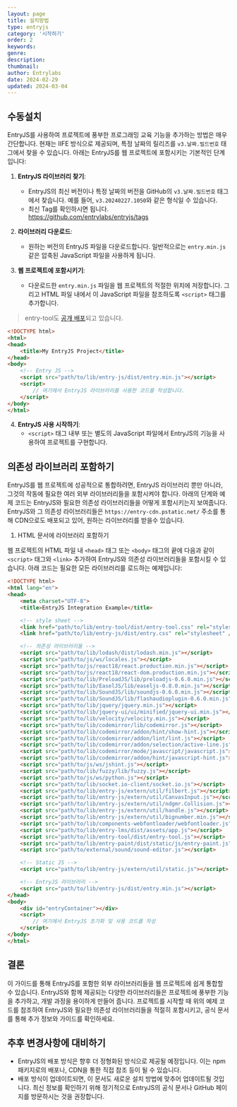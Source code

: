 ```yaml
---
layout: page
title: 설치방법
type: entryjs
category: '시작하기'
order: 2
keywords: 
genre: 
description: 
thumbnail: 
author: Entrylabs
date: 2024-02-29
updated: 2024-03-04
---
```


## 수동설치

EntryJS를 사용하여 프로젝트에 풍부한 프로그래밍 교육 기능을 추가하는 방법은 매우 간단합니다. 현재는 IIFE 방식으로 제공되며, 특정 날짜의 릴리즈를 `v3.날짜.빌드번호` 태그에서 찾을 수 있습니다. 아래는 EntryJS를 웹 프로젝트에 포함시키는 기본적인 단계입니다:

1. **EntryJS 라이브러리 찾기**:
   - EntryJS의 최신 버전이나 특정 날짜의 버전을 GitHub의 `v3.날짜.빌드번호` 태그에서 찾습니다. 예를 들어, `v3.20240227.1050`와 같은 형식일 수 있습니다.
   - 최신 Tag를 확인하시면 됩니다. https://github.com/entrylabs/entryjs/tags

2. **라이브러리 다운로드**:
   - 원하는 버전의 EntryJS 파일을 다운로드합니다. 일반적으로는 `entry.min.js` 같은 압축된 JavaScript 파일을 사용하게 됩니다.

3. **웹 프로젝트에 포함시키기**:
   - 다운로드한 `entry.min.js` 파일을 웹 프로젝트의 적절한 위치에 저장합니다. 그리고 HTML 파일 내에서 이 JavaScript 파일을 참조하도록 `<script>` 태그를 추가합니다.

> entry-tool도 [공개 배포](https://github.com/entrylabs/entry-tool/tree/dist/develop/dist)되고 있습니다.

```html
<!DOCTYPE html>
<html>
<head>
    <title>My EntryJS Project</title>
</head>
<body>
    <!-- Entry JS -->
    <script src="path/to/lib/entry-js/dist/entry.min.js"></script>
    <script>
        // 여기에서 EntryJS 라이브러리를 사용한 코드를 작성합니다.
    </script>
</body>
</html>
```

4. **EntryJS 사용 시작하기**:
   - `<script>` 태그 내부 또는 별도의 JavaScript 파일에서 EntryJS의 기능을 사용하여 프로젝트를 구현합니다.

## 의존성 라이브러리 포함하기

EntryJS를 웹 프로젝트에 성공적으로 통합하려면, EntryJS 라이브러리 뿐만 아니라, 그것의 작동에 필요한 여러 외부 라이브러리들을 포함시켜야 합니다. 아래의 단계와 예제 코드는 EntryJS와 필요한 의존성 라이브러리들을 어떻게 포함시키는지 보여줍니다. EntryJS와 그 의존성 라이브러리들은 `https://entry-cdn.pstatic.net/` 주소를 통해 CDN으로도 배포되고 있어, 원하는 라이브러리를 받을수 있습니다.

1. HTML 문서에 라이브러리 포함하기

웹 프로젝트의 HTML 파일 내 `<head>` 태그 또는 `<body>` 태그의 끝에 다음과 같이 `<script>` 태그와 `<link>` 추가하여 EntryJS와 의존성 라이브러리들을 포함시킬 수 있습니다. 아래 코드는 필요한 모든 라이브러리를 로드하는 예제입니다:

```html
<!DOCTYPE html>
<html lang="en">
<head>
    <meta charset="UTF-8">
    <title>EntryJS Integration Example</title>

    <!-- style sheet -->
    <link href="path/to/lib/entry-tool/dist/entry-tool.css" rel="stylesheet" />
    <link href="path/to/lib/entry-js/dist/entry.css" rel="stylesheet" />

    <!-- 의존성 라이브러리들 -->
    <script src="path/to/lib/lodash/dist/lodash.min.js"></script>
    <script src="path/to/js/ws/locales.js"></script>
    <script src="path/to/js/react18/react.production.min.js"></script>
    <script src="path/to/js/react18/react-dom.production.min.js"></script>
    <script src="path/to/lib/PreloadJS/lib/preloadjs-0.6.0.min.js"></script>
    <script src="path/to/lib/EaselJS/lib/easeljs-0.8.0.min.js"></script>
    <script src="path/to/lib/SoundJS/lib/soundjs-0.6.0.min.js"></script>
    <script src="path/to/lib/SoundJS/lib/flashaudioplugin-0.6.0.min.js"></script>
    <script src="path/to/lib/jquery/jquery.min.js"></script>
    <script src="path/to/lib/jquery-ui/ui/minified/jquery-ui.min.js"></script>
    <script src="path/to/lib/velocity/velocity.min.js"></script>
    <script src="path/to/lib/codemirror/lib/codemirror.js"></script>
    <script src="path/to/lib/codemirror/addon/hint/show-hint.js"></script>
    <script src="path/to/lib/codemirror/addon/lint/lint.js"></script>
    <script src="path/to/lib/codemirror/addon/selection/active-line.js"></script>
    <script src="path/to/lib/codemirror/mode/javascript/javascript.js"></script>
    <script src="path/to/lib/codemirror/addon/hint/javascript-hint.js"></script>
    <script src="path/to/js/ws/jshint.js"></script>
    <script src="path/to/lib/fuzzy/lib/fuzzy.js"></script>
    <script src="path/to/js/ws/python.js"></script>
    <script src="path/to/lib/socket.io-client/socket.io.js"></script>
    <script src="path/to/lib/entry-js/extern/util/filbert.js"></script>
    <script src="path/to/lib/entry-js/extern/util/CanvasInput.js"></script>
    <script src="path/to/lib/entry-js/extern/util/ndgmr.Collision.js"></script>
    <script src="path/to/lib/entry-js/extern/util/handle.js"></script>
    <script src="path/to/lib/entry-js/extern/util/bignumber.min.js"></script>
    <script src="path/to/lib/components-webfontloader/webfontloader.js"></script>
    <script src="path/to/lib/entry-lms/dist/assets/app.js"></script>
    <script src="path/to/lib/entry-tool/dist/entry-tool.js"></script>
    <script src="path/to/lib/entry-paint/dist/static/js/entry-paint.js"></script>
    <script src="path/to/external/sound/sound-editor.js"></script>

    <!-- Static JS -->
    <script src="path/to/lib/entry-js/extern/util/static.js"></script>

    <!-- EntryJS 라이브러리 -->
    <script src="path/to/lib/entry-js/dist/entry.min.js"></script>
</head>
<body>
    <div id="entryContainer"></div>
    <script>
        // 여기에서 EntryJS 초기화 및 사용 코드를 작성
    </script>
</body>
</html>
```

## 결론

이 가이드를 통해 EntryJS를 포함한 외부 라이브러리들을 웹 프로젝트에 쉽게 통합할 수 있습니다. EntryJS와 함께 제공되는 다양한 라이브러리들은 프로젝트에 풍부한 기능을 추가하고, 개발 과정을 용이하게 만들어 줍니다. 프로젝트를 시작할 때 위의 예제 코드를 참조하여 EntryJS와 필요한 의존성 라이브러리들을 적절히 포함시키고, 공식 문서를 통해 추가 정보와 가이드를 확인하세요.


## 추후 변경사항에 대비하기

- EntryJS의 배포 방식은 향후 더 정형화된 방식으로 제공될 예정입니다. 이는 npm 패키지로의 배포나, CDN을 통한 직접 참조 등이 될 수 있습니다.
- 배포 방식이 업데이트되면, 이 문서도 새로운 설치 방법에 맞추어 업데이트될 것입니다. 최신 정보를 확인하기 위해 정기적으로 EntryJS의 공식 문서나 GitHub 페이지를 방문하시는 것을 권장합니다.
